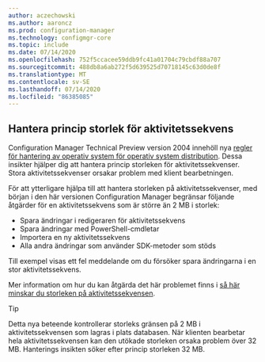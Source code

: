 ```yaml
---
author: aczechowski
ms.author: aaroncz
ms.prod: configuration-manager
ms.technology: configmgr-core
ms.topic: include
ms.date: 07/14/2020
ms.openlocfilehash: 752f5ccacee59ddb9fc41a01704c79cbdf88a707
ms.sourcegitcommit: 488db8a6ab272f5d639525d70718145c63d0de8f
ms.translationtype: MT
ms.contentlocale: sv-SE
ms.lasthandoff: 07/14/2020
ms.locfileid: "86385085"
---
```

## <a name="manage-task-sequence-policy-size"></a><a name="bkmk_tspol"></a>Hantera princip storlek för aktivitetssekvens

<!--6888853-->

Configuration Manager Technical Preview version 2004 innehöll nya [regler för hantering av operativ system för operativ system distribution](../../technical-preview-2004.md#bkmk_osdmi). Dessa insikter hjälper dig att hantera princip storleken för aktivitetssekvenser. Stora aktivitetssekvenser orsakar problem med klient bearbetningen.

För att ytterligare hjälpa till att hantera storleken på aktivitetssekvenser, med början i den här versionen Configuration Manager begränsar följande åtgärder för en aktivitetssekvens som är större än 2 MB i storlek:

- Spara ändringar i redigeraren för aktivitetssekvens
- Spara ändringar med PowerShell-cmdletar
- Importera en ny aktivitetssekvens
- Alla andra ändringar som använder SDK-metoder som stöds

Till exempel visas ett fel meddelande om du försöker spara ändringarna i en stor aktivitetssekvens.

Mer information om hur du kan åtgärda det här problemet finns i [så här minskar du storleken på aktivitetssekvensen](../../technical-preview-2004.md#how-to-reduce-the-size-of-task-sequence-policy).

> [!TIP]
> Detta nya beteende kontrollerar storleks gränsen på 2 MB i aktivitetssekvensen som lagras i plats databasen. När klienten bearbetar hela aktivitetssekvensen kan den utökade storleken orsaka problem över 32 MB. Hanterings insikten söker efter princip storleken 32 MB.
